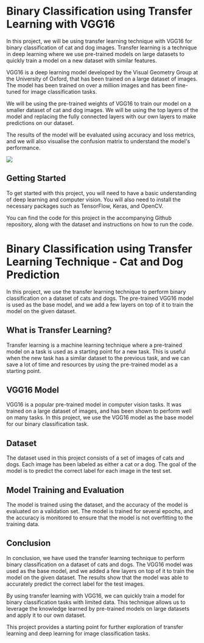 <body>
  <h1>Binary Classification using Transfer Learning with VGG16</h1>
  <p>
    In this project, we will be using transfer learning technique with VGG16 for binary classification of cat and dog images. Transfer learning is a technique in deep learning where we use pre-trained models on large datasets to quickly train a model on a new dataset with similar features. 
  </p>
  <p>
    VGG16 is a deep learning model developed by the Visual Geometry Group at the University of Oxford, that has been trained on a large dataset of images. The model has been trained on over a million images and has been fine-tuned for image classification tasks. 
  </p>
  <p>
    We will be using the pre-trained weights of VGG16 to train our model on a smaller dataset of cat and dog images. We will be using the top layers of the model and replacing the fully connected layers with our own layers to make predictions on our dataset.
  </p>
  <p>
    The results of the model will be evaluated using accuracy and loss metrics, and we will also visualise the confusion matrix to understand the model's performance.
  </p>
  <image src = "https://media.geeksforgeeks.org/wp-content/uploads/20200219152327/conv-layers-vgg16.jpg">
  <h2>Getting Started</h2>
  <p>
    To get started with this project, you will need to have a basic understanding of deep learning and computer vision. You will also need to install the necessary packages such as TensorFlow, Keras, and OpenCV. 
  </p>
  <p>
    You can find the code for this project in the accompanying Github repository, along with the dataset and instructions on how to run the code.
  </p>
 <head>
  <title>Binary Classification using Transfer Learning Technique - Cat and Dog Prediction</title>
</head>
<body>
  <h1>Binary Classification using Transfer Learning Technique - Cat and Dog Prediction</h1>
  <p>In this project, we use the transfer learning technique to perform binary classification on a dataset of cats and dogs. The pre-trained VGG16 model is used as the base model, and we add a few layers on top of it to train the model on the given dataset.</p>
  <h2>What is Transfer Learning?</h2>
  <p>Transfer learning is a machine learning technique where a pre-trained model on a task is used as a starting point for a new task. This is useful when the new task has a similar dataset to the previous task, and we can save a lot of time and resources by using the pre-trained model as a starting point.</p>
  <h2>VGG16 Model</h2>
  <p>VGG16 is a popular pre-trained model in computer vision tasks. It was trained on a large dataset of images, and has been shown to perform well on many tasks. In this project, we use the VGG16 model as the base model for our binary classification task.</p>
  <h2>Dataset</h2>
  <p>The dataset used in this project consists of a set of images of cats and dogs. Each image has been labeled as either a cat or a dog. The goal of the model is to predict the correct label for each image in the test set.</p>
  <h2>Model Training and Evaluation</h2>
  <p>The model is trained using the dataset, and the accuracy of the model is evaluated on a validation set. The model is trained for several epochs, and the accuracy is monitored to ensure that the model is not overfitting to the training data.</p>
  <h2>Conclusion</h2>
  <p>In conclusion, we have used the transfer learning technique to perform binary classification on a dataset of cats and dogs. The VGG16 model was used as the base model, and we added a few layers on top of it to train the model on the given dataset. The results show that the model was able to accurately predict the correct label for the test images.</p>
</body>
 
  <p>
    By using transfer learning with VGG16, we can quickly train a model for binary classification tasks with limited data. This technique allows us to leverage the knowledge learned by pre-trained models on large datasets and apply it to our own dataset.
  </p>
  <p>
    This project provides a starting point for further exploration of transfer learning and deep learning for image classification tasks.
  </p>
</body>
</html>
